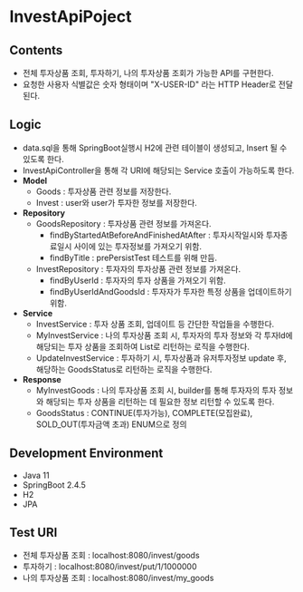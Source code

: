 # InvestApiPoject

## Contents
- 전체 투자상품 조회, 투자하기, 나의 투자상품 조회가 가능한 API를 구현한다.
- 요청한 사용자 식별값은 숫자 형태이며 "X-USER-ID" 라는 HTTP Header로 전달된다.

## Logic
- data.sql을 통해 SpringBoot실행시 H2에 관련 테이블이 생성되고, Insert 될 수 있도록 한다.
- InvestApiController을 통해 각 URI에 해당되는 Service 호출이 가능하도록 한다.
- **Model**
  - Goods : 투자상품 관련 정보를 저장한다.
  - Invest : user와 user가 투자한 정보를 저장한다.
- **Repository**
  - GoodsRepository : 투자상품 관련 정보를 가져온다.
    - findByStartedAtBeforeAndFinishedAtAfter : 투자시작일시와 투자종료일시 사이에 있는 투자정보를 가져오기 위함.
    - findByTitle : prePersistTest 테스트를 위해 만듬.
  - InvestRepository : 투자자의 투자상품 관련 정보를 가져온다.
    - findByUserId : 투자자의 투자 상품을 가져오기 위함.
    - findByUserIdAndGoodsId : 투자자가 투자한 특정 상품을 업데이트하기 위함.
- **Service**
  - InvestService : 투자 상품 조회, 업데이트 등 간단한 작업들을 수행한다.
  - MyInvestService : 나의 투자상품 조회 시, 투자자의 투자 정보와 각 투자Id에 해당되는 투자 상품을 조회하여 List<MyInvestGoods>로 리턴하는 로직을 수행한다.
  - UpdateInvestService : 투자하기 시, 투자상품과 유저투자정보 update 후, 해당하는 GoodsStatus로 리턴하는 로직을 수행한다.
- **Response**
  - MyInvestGoods : 나의 투자상품 조회 시, builder를 통해 투자자의 투자 정보와 해당되는 투자 상품을 리턴하는 데 필요한 정보 리턴할 수 있도록 한다.
  - GoodsStatus : CONTINUE(투자가능), COMPLETE(모집완료), SOLD_OUT(투자금액 초과) ENUM으로 정의


## Development Environment
- Java 11
- SpringBoot 2.4.5
- H2
- JPA


## Test URI
- 전체 투자상품 조회 : localhost:8080/invest/goods
- 투자하기 : localhost:8080/invest/put/1/1000000
- 나의 투자상품 조회 : localhost:8080/invest/my_goods
